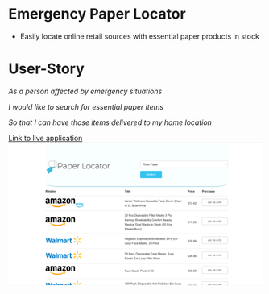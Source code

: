 # Emergency Paper Locator
* Easily locate online retail sources with essential paper products in stock

# User-Story

_As a person affected by emergency situations_

_I would like to search for essential paper items_

_So that I can have those items delivered to my home location_

<a href="https://github.com/kevin-ivy/dm-emergency-paper-locator">Link to live application</a>
<img src="./assets/images/Screenshot (11).png" alt="Screenshot">